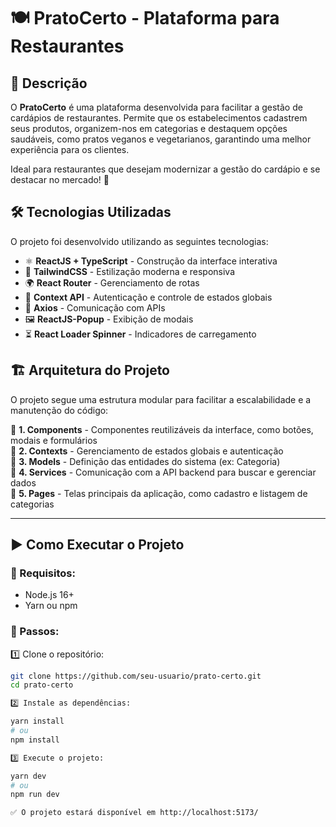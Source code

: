 # 🍽️ PratoCerto - Plataforma para Restaurantes

## 🚀 Descrição
O **PratoCerto** é uma plataforma desenvolvida para facilitar a gestão de cardápios de restaurantes. Permite que os estabelecimentos cadastrem seus produtos, organizem-nos em categorias e destaquem opções saudáveis, como pratos veganos e vegetarianos, garantindo uma melhor experiência para os clientes.

Ideal para restaurantes que desejam modernizar a gestão do cardápio e se destacar no mercado! 🚀

## 🛠️ Tecnologias Utilizadas
O projeto foi desenvolvido utilizando as seguintes tecnologias:

- ⚛ **ReactJS + TypeScript** - Construção da interface interativa
- 🎨 **TailwindCSS** - Estilização moderna e responsiva
- 🌍 **React Router** - Gerenciamento de rotas
- 🔐 **Context API** - Autenticação e controle de estados globais
- 🔄 **Axios** - Comunicação com APIs
- 🖼 **ReactJS-Popup** - Exibição de modais
- ⏳ **React Loader Spinner** - Indicadores de carregamento

## 🏗️ Arquitetura do Projeto
O projeto segue uma estrutura modular para facilitar a escalabilidade e a manutenção do código:

📌 **1. Components** - Componentes reutilizáveis da interface, como botões, modais e formulários  
📌 **2. Contexts** - Gerenciamento de estados globais e autenticação  
📌 **3. Models** - Definição das entidades do sistema (ex: Categoria)  
📌 **4. Services** - Comunicação com a API backend para buscar e gerenciar dados  
📌 **5. Pages** - Telas principais da aplicação, como cadastro e listagem de categorias  

---

## ▶️ Como Executar o Projeto
### 🎯 Requisitos:
- Node.js 16+  
- Yarn ou npm  

### 📌 Passos:
1️⃣ Clone o repositório:
```sh
git clone https://github.com/seu-usuario/prato-certo.git
cd prato-certo

2️⃣ Instale as dependências:

yarn install
# ou
npm install

3️⃣ Execute o projeto:

yarn dev
# ou
npm run dev

✅ O projeto estará disponível em http://localhost:5173/
